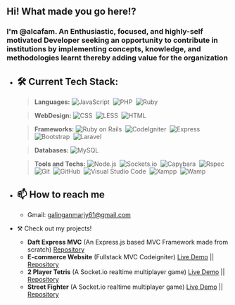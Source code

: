 ## Hi! What made you go here!?

### I'm @alcafam. An Enthusiastic, focused, and highly-self motivated Developer seeking an opportunity to contribute in institutions by implementing concepts, knowledge, and methodologies learnt thereby adding value for the organization

- 🛠 Current Tech Stack:
  --- 
  >**Languages:**
    ![JavaScript](https://img.shields.io/badge/-JavaScript-05122A?style=flat&logo=javascript)&nbsp;
    ![PHP](https://img.shields.io/badge/-PHP-05122A?style=flat&logo=php&logoColor=777BB4)&nbsp;
    ![Ruby](https://img.shields.io/badge/-Ruby-05122A?style=flat&logo=ruby&logoColor=FF0000)&nbsp;
  
  >**WebDesign:**
    ![CSS](https://img.shields.io/badge/-CSS-05122A?style=flat&logo=CSS3&logoColor=1572B6)&nbsp;
    ![LESS](https://img.shields.io/badge/-Less-05122A?style=flat&logo=Less)&nbsp;
    ![HTML](https://img.shields.io/badge/-HTML-05122A?style=flat&logo=HTML5)&nbsp;
   
  >**Frameworks:**
    ![Ruby on Rails](https://img.shields.io/badge/-Ruby%20On%20Rails-05122A?style=flat&logo=ruby-on-rails&logoColor=FF0000)&nbsp;
    ![CodeIgniter](https://img.shields.io/badge/-CodeIgniter-05122A?style=flat&logo=codeigniter&logoColor=EF4223)&nbsp;
    ![Express](https://img.shields.io/badge/-Express-05122A?style=flat&logo=express)&nbsp;
    ![Bootstrap](https://img.shields.io/badge/-Bootstrap-05122A?style=flat&logo=bootstrap&logoColor=563D7C)&nbsp;
    ![Laravel](https://img.shields.io/badge/-Laravel-05122A?style=flat&logo=laravel&logoColor=fc0303)&nbsp;

  >**Databases:**
    ![MySQL](https://img.shields.io/badge/-MySQL-05122A?style=flat&logo=mysql&logoColor=4479A1)&nbsp;
    
  >**Tools and Techs:**
    ![Node.js](https://img.shields.io/badge/-Node.js-05122A?style=flat&logo=node.js)&nbsp;
    ![Sockets.io](https://img.shields.io/badge/-Socket.io-05122A?style=flat&logo=socket.io&logoColor=010101)&nbsp;
    ![Capybara](https://img.shields.io/badge/-Capybara-05122A?style=flat&logo=docker&logoColor=2496ED)&nbsp;
    ![Rspec](https://img.shields.io/badge/-Rspec-05122A?style=flat&logo=docker&logoColor=2496ED)&nbsp;
    ![Git](https://img.shields.io/badge/-Git-05122A?style=flat&logo=git)&nbsp;
    ![GitHub](https://img.shields.io/badge/-GitHub-05122A?style=flat&logo=github)&nbsp;
    ![Visual Studio Code](https://img.shields.io/badge/-Visual%20Studio%20Code-05122A?style=flat&logo=visual-studio-code&logoColor=007ACC)&nbsp;
    ![Xampp](https://img.shields.io/badge/-Xampp-05122A?style=flat&logo=xampp&logoColor=ff7b00)&nbsp;
    ![Wamp](https://img.shields.io/badge/-Wamp%20Server-05122A?style=flat&logo=WampServer&logoColor=fc0362)&nbsp;

- 📫 How to reach me
  - 
  - Gmail: galinganmarjy61@gmail.com

- ⚒️ Check out my projects!
  - **Daft Express MVC** (An Express.js based MVC Framework made from scratch) [Repository](https://github.com/Alcafam/Draft_Express_MVC)
  - **E-commerce Website** (Fullstack MVC Codeigniter) [Live Demo](https://youtu.be/JIoJMrvwYQ8) || [Repository](https://github.com/Alcafam/e-commerce-php)
  - **2 Player Tetris** (A Socket.io realtime multiplayer game) [Live Demo](https://youtu.be/e-_3pua57Mk) || [Repository](https://github.com/Alcafam/2_Player_Tetris)
  - **Street Fighter** (A Socket.io realtime multiplayer game) [Live Demo](https://youtu.be/BbxFuuM5-Cw) || [Repository](https://github.com/Alcafam/Street_Fighter)

